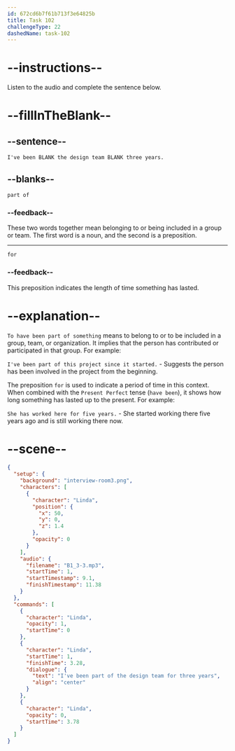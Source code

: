 ```yaml
---
id: 672cd6b7f61b713f3e64825b
title: Task 102
challengeType: 22
dashedName: task-102
---
```


<!-- (audio) Linda: I've been part of the design team for three years. -->

# --instructions--

Listen to the audio and complete the sentence below.

# --fillInTheBlank--

## --sentence--

`I've been BLANK the design team BLANK three years.`

## --blanks--

`part of`

### --feedback--

These two words together mean belonging to or being included in a group or team. The first word is a noun, and the second is a preposition.

---

`for`

### --feedback--

This preposition indicates the length of time something has lasted.

# --explanation--

`To have been part of something` means to belong to or to be included in a group, team, or organization. It implies that the person has contributed or participated in that group. For example:

`I've been part of this project since it started.` - Suggests the person has been involved in the project from the beginning.

The preposition `for` is used to indicate a period of time in this context. When combined with the `Present Perfect` tense (`have been`), it shows how long something has lasted up to the present. For example:

`She has worked here for five years.` - She started working there five years ago and is still working there now.

# --scene--

```json
{
  "setup": {
    "background": "interview-room3.png",
    "characters": [
      {
        "character": "Linda",
        "position": {
          "x": 50,
          "y": 0,
          "z": 1.4
        },
        "opacity": 0
      }
    ],
    "audio": {
      "filename": "B1_3-3.mp3",
      "startTime": 1,
      "startTimestamp": 9.1,
      "finishTimestamp": 11.38
    }
  },
  "commands": [
    {
      "character": "Linda",
      "opacity": 1,
      "startTime": 0
    },
    {
      "character": "Linda",
      "startTime": 1,
      "finishTime": 3.28,
      "dialogue": {
        "text": "I've been part of the design team for three years",
        "align": "center"
      }
    },
    {
      "character": "Linda",
      "opacity": 0,
      "startTime": 3.78
    }
  ]
}
```
